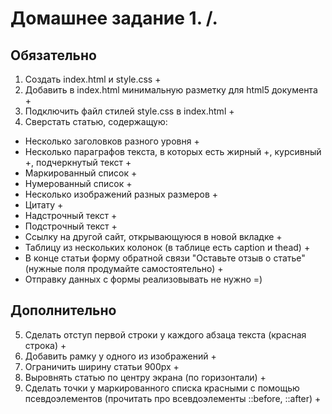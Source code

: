 # Домашнее задание 1. /.
## Обязательно
1. Создать index.html и style.css +
2. Добавить в index.html минимальную разметку для html5 документа +
3. Подключить файл стилей style.css в index.html +
4. Сверстать статью, содержащую:
  - Несколько заголовков разного уровня +
  - Несколько параграфов текста, в которых есть жирный +, курсивный +, подчеркнутый текст +
  - Маркированный список +
  - Нумерованный список +
  - Несколько изображений разных размеров +
  - Цитату +
  - Надстрочный текст +
  - Подстрочный текст +
  - Ссылку на другой сайт, открывающуюся в новой вкладке +
  - Таблицу из нескольких колонок (в таблице есть caption и thead) +
  - В конце статьи форму обратной связи "Оставьте отзыв о статье" (нужные поля продумайте самостоятельно) +
  - Отправку данных с формы реализовывать не нужно =)
## Дополнительно
5. Сделать отступ первой строки у каждого абзаца текста (красная строка) +
6. Добавить рамку у одного из изображений +
7. Ограничить ширину статьи 900px +
8. Выровнять статью по центру экрана (по горизонтали) +
9. Сделать точки у маркированного списка красными с помощью псевдоэлементов (прочитать про всевдоэлементы ::before, ::after) +
